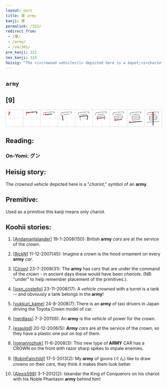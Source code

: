 ```yaml
---
layout: post
title: 軍 army
kanji: 軍
permalink: /323/
redirect_from:
 - /軍/
 - /army/
 - /v4/301/
pre_kanji: 322
nex_kanji: 324
heisig: "The <i>crowned vehicle</i> depicted here is a &quot;<i>chariot</i>,&quot; symbol of an <b>army</b>. Used as a primitive this kanji means only chariot."
---
```


## `army`

## [9]

<div class="stroke"><img src="../images/E8BB8D.png" /></div>

## Reading:

### On-Yomi: グン

## Heisig story:

The <i>crowned vehicle</i> depicted here is a &quot;<i>chariot</i>,&quot; symbol of an <b>army</b>.

## Premitive:

Used as a primitive this kanji means only chariot.

## Koohii stories:

1) [<a href="http://kanji.koohii.com/profile/AndamanIslander">AndamanIslander</a>] 19-1-2008(150): British <strong>army</strong> <em>cars</em> are at the service of the <em>crown</em>.

2) [<a href="http://kanji.koohii.com/profile/RickN">RickN</a>] 11-12-2007(45): Imagine a <em>crown</em> is the hood ornament on every<strong> army</strong> <em>car</em>.

3) [<a href="http://kanji.koohii.com/profile/Cirion">Cirion</a>] 23-7-2008(31): The<strong> army</strong> has <em>cars</em> that are under the command of the <em>crown</em> - in ancient days these would have been <em>chariots</em>. (NB: &quot;under&quot; to help remember placement of the primitives.).

4) [<a href="http://kanji.koohii.com/profile/joxn_costello">joxn_costello</a>] 23-11-2008(17): A <em>vehicle</em> <em>crowned</em> with a turret is a tank -- and obviously a tank belongs in the<strong> army</strong>!

5) [<a href="http://kanji.koohii.com/profile/yukkuri_kame">yukkuri_kame</a>] 24-8-2008(7): There is an<strong> army</strong> of taxi drivers in Japan driving the Toyota Crown model of car.

6) [<a href="http://kanji.koohii.com/profile/nerdlass">nerdlass</a>] 7-3-2011(6): An<strong> army</strong> is the <em>vehicle</em> of power for the <em>crown</em>.

7) [<a href="http://kanji.koohii.com/profile/esaulgd">esaulgd</a>] 20-12-2006(5): <strong>Army</strong> <em>cars</em> are at the service of the <em>crown</em>, so they have a plastic one put on top of them.

8) [<a href="http://kanji.koohii.com/profile/romanrozhok">romanrozhok</a>] 11-6-2008(3): This new type of<strong> ARMY</strong> CAR has a CROWN on the front with razor sharp spikes to impale enemies.

9) [<a href="http://kanji.koohii.com/profile/RobinFairchild">RobinFairchild</a>] 17-5-2013(2): My<strong> army</strong> of goons (ぐん) like to draw <em>crowns</em> on their <em>cars</em>, they think it makes them look better.

10) [<a href="http://kanji.koohii.com/profile/Alexis598">Alexis598</a>] 3-1-2012(2): Iskandar the King of Conquerors on his chariot with his Noble Phantasm <strong>army</strong> behind him!
